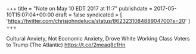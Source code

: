 +++
title = "Note on May 10 EDT 2017 at 11:7"
publishdate = 2017-05-10T15:07:04+00:00
draft = false
syndicated = [ 'https://twitter.com/chrisjohndeluca/status/862323108488904700?s=20' ]
+++

Cultural Anxiety, Not Economic Anxiety, Drove White Working Class Voters to Trump (The Atlantic) https://t.co/2meaq8c1Hn
